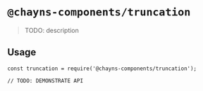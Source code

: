 # `@chayns-components/truncation`

> TODO: description

## Usage

```
const truncation = require('@chayns-components/truncation');

// TODO: DEMONSTRATE API
```
